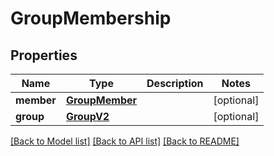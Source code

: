 # GroupMembership

## Properties
Name | Type | Description | Notes
------------ | ------------- | ------------- | -------------
**member** | [**GroupMember**](GroupMember.md) |  | [optional] 
**group** | [**GroupV2**](GroupV2.md) |  | [optional] 

[[Back to Model list]](../README.md#documentation-for-models) [[Back to API list]](../README.md#documentation-for-api-endpoints) [[Back to README]](../README.md)


